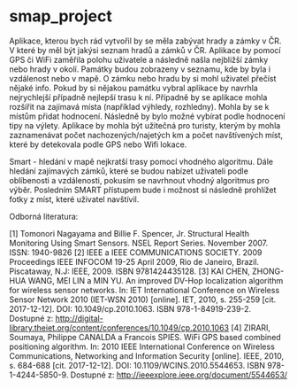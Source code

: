 # smap_project
  Aplikace, kterou bych rád vytvořil by se měla zabývat hrady a zámky v ČR. V které by měl být jakýsi seznam hradů a zámků v ČR. Aplikace by pomocí GPS či WiFi zaměřila polohu uživatele a následně našla nejbližší zámky nebo hrady v okolí. Památky budou zobrazeny v seznamu, kde by byla i vzdálenost nebo v mapě. O zámku nebo hradu by si mohl uživatel přečíst nějaké info. Pokud by si nějakou památku vybral aplikace by navrhla nejrychlejší případně nejlepší trasu k ní. Případně by se aplikace mohla rozšířit na zajímavá místa (například výhledy, rozhledny). Mohla by se k místům přidat hodnocení. Následně by bylo možné vybírat podle hodnocení tipy na výlety. Aplikace by mohla být užitečná pro turisty, kterým by mohla zaznamenávat počet nachozených/najetých km a počet navštívených míst, které by detekovala podle GPS nebo Wifi lokace. 
  
  Smart - hledání v mapě nejkratší trasy pomocí vhodného algoritmu. Dále hledání zajímavých zámků, které se budou nabízet uživateli podle oblíbenosti a vzdálenosti, pokusím se navrhnout vhodný algoritmus pro výběr. Posledním SMART přístupem bude i možnost si následně prohlížet fotky z míst, které uživatel navštívil.
	
  Odborná literatura:
  
[1] Tomonori Nagayama and Billie F. Spencer, Jr. Structural Health Monitoring Using Smart Sensors. NSEL Report Series. November 2007. ISSN: 1940-9826
[2] IEEE a IEEE COMMUNICATIONS SOCIETY. 2009 Proceedings IEEE INFOCOM 19-25 April 2009, Rio de Janeiro, Brazil. Piscataway, N.J: IEEE, 2009. ISBN 9781424435128.
[3] KAI CHEN, ZHONG-HUA WANG, MEI LIN a MIN YU. An improved DV-Hop localization algorithm for wireless sensor networks. In: IET International Conference on Wireless Sensor Network 2010 (IET-WSN 2010) [online]. IET, 2010, s. 255-259 [cit. 2017-12-12]. DOI: 10.1049/cp.2010.1063. ISBN 978-1-84919-239-2. Dostupné z: http://digital-library.theiet.org/content/conferences/10.1049/cp.2010.1063
[4] ZIRARI, Soumaya, Philippe CANALDA a Francois SPIES. WiFi GPS based combined positioning algorithm. In: 2010 IEEE International Conference on Wireless Communications, Networking and Information Security [online]. IEEE, 2010, s. 684-688 [cit. 2017-12-12]. DOI: 10.1109/WCINS.2010.5544653. ISBN 978-1-4244-5850-9. Dostupné z: http://ieeexplore.ieee.org/document/5544653/
